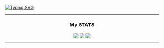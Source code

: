 [![Typing SVG](http://readme-typing-svg.herokuapp.com?color=%23228DF7&size=30&center=true&vCenter=true&width=500&height=100&lines=%2B+WELCOME+TO+MY+GITHUB+%2B)](https://git.io/typing-svg)

---

<h3 align="center">
My STATS
</h3>

<div align="center">
<img align="center" src="https://github-readme-stats.vercel.app/api?username=ramdevio1&show_icons=true&hide=contribs,prs&cache_seconds=86400&theme=github_dark" />
<img align="center" src="https://github-readme-stats.vercel.app/api/top-langs/?username=ramdevio1&layout=compact&theme=github_dark" />
<img align="center" src="https://github-readme-stats.vercel.app/api/top-langs/?username=ramdevio1&theme=github_dark" />
</div>

---
